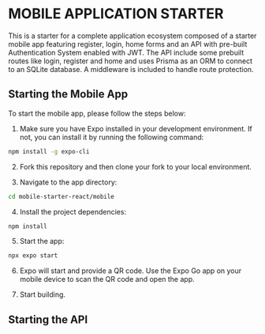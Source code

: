 # MOBILE APPLICATION STARTER

This is a starter for a complete application ecosystem composed of a starter mobile app featuring register, login, home forms and an API with pre-built Authentication System enabled with JWT. The API include some prebuilt routes like login, register and home and uses Prisma as an ORM to connect to an SQLite database. A middleware is included to handle route protection.

## Starting the Mobile App

To start the mobile app, please follow the steps below:

1. Make sure you have Expo installed in your development environment. If not, you can install it by running the following command:

```bash
npm install -g expo-cli
```

2. Fork this repository and then clone your fork to your local environment.

3. Navigate to the app directory:
```bash
cd mobile-starter-react/mobile
```
4. Install the project dependencies:
```bash
npm install
```
5. Start the app:
```bash
npx expo start
```
6. Expo will start and provide a QR code. Use the Expo Go app on your mobile device to scan the QR code and open the app.

6. Start building.

## Starting the API